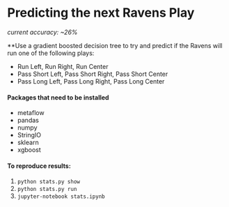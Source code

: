 # Predicting the next Ravens Play

*current accuracy: ~26%*

**Use a gradient boosted decision tree to try and predict if the Ravens will run one of the following plays:
- Run Left, Run Right, Run Center
- Pass Short Left, Pass Short Right, Pass Short Center
- Pass Long Left, Pass Long Right, Pass Long Center


#### Packages that need to be installed
- metaflow
- pandas
- numpy
- StringIO
- sklearn
- xgboost

#### To reproduce results:
1. ```python stats.py show```
2. ```python stats.py run```
3. ```jupyter-notebook stats.ipynb```

